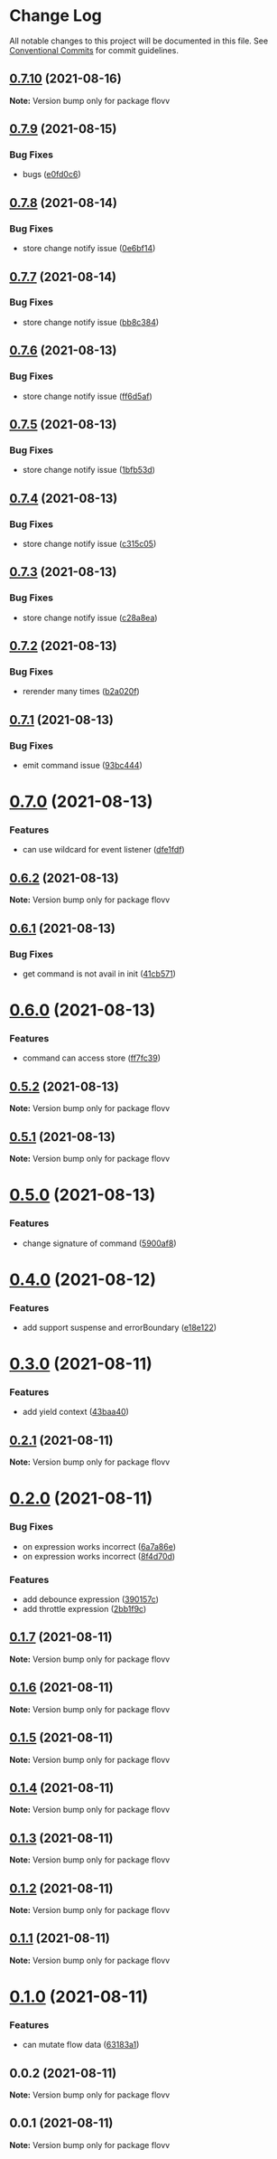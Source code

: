 # Change Log

All notable changes to this project will be documented in this file.
See [Conventional Commits](https://conventionalcommits.org) for commit guidelines.

## [0.7.10](https://github.com/linq2js/flovv/compare/flovv@0.7.9...flovv@0.7.10) (2021-08-16)

**Note:** Version bump only for package flovv





## [0.7.9](https://github.com/linq2js/flovv/compare/flovv@0.7.8...flovv@0.7.9) (2021-08-15)


### Bug Fixes

* bugs ([e0fd0c6](https://github.com/linq2js/flovv/commit/e0fd0c653c5271148ca4c160231b9da23f155cf4))





## [0.7.8](https://github.com/linq2js/flovv/compare/flovv@0.7.7...flovv@0.7.8) (2021-08-14)


### Bug Fixes

* store change notify issue ([0e6bf14](https://github.com/linq2js/flovv/commit/0e6bf144ea6c05de8083b12ea6bca2d0d8db6024))





## [0.7.7](https://github.com/linq2js/flovv/compare/flovv@0.7.6...flovv@0.7.7) (2021-08-14)


### Bug Fixes

* store change notify issue ([bb8c384](https://github.com/linq2js/flovv/commit/bb8c384f8ec5734548535c6635e00d3c889903d5))





## [0.7.6](https://github.com/linq2js/flovv/compare/flovv@0.7.5...flovv@0.7.6) (2021-08-13)


### Bug Fixes

* store change notify issue ([ff6d5af](https://github.com/linq2js/flovv/commit/ff6d5af557759311bd5107fe8c24875a0f0e6df3))





## [0.7.5](https://github.com/linq2js/flovv/compare/flovv@0.7.4...flovv@0.7.5) (2021-08-13)


### Bug Fixes

* store change notify issue ([1bfb53d](https://github.com/linq2js/flovv/commit/1bfb53d2e9118e018ed4b2d601e49f098c974ea0))





## [0.7.4](https://github.com/linq2js/flovv/compare/flovv@0.7.3...flovv@0.7.4) (2021-08-13)


### Bug Fixes

* store change notify issue ([c315c05](https://github.com/linq2js/flovv/commit/c315c052902d7ca0739f3323069ff286e1aaa516))





## [0.7.3](https://github.com/linq2js/flovv/compare/flovv@0.7.2...flovv@0.7.3) (2021-08-13)


### Bug Fixes

* store change notify issue ([c28a8ea](https://github.com/linq2js/flovv/commit/c28a8ea632cf9f7c04defd6d5ec521a656f2a888))





## [0.7.2](https://github.com/linq2js/flovv/compare/flovv@0.7.1...flovv@0.7.2) (2021-08-13)


### Bug Fixes

* rerender many times ([b2a020f](https://github.com/linq2js/flovv/commit/b2a020fdaabdf6cccf5b4f1e3bd4ec4613c4b19c))





## [0.7.1](https://github.com/linq2js/flovv/compare/flovv@0.7.0...flovv@0.7.1) (2021-08-13)


### Bug Fixes

* emit command issue ([93bc444](https://github.com/linq2js/flovv/commit/93bc444cd22254b23c68e74b3490f9b5b8a92500))





# [0.7.0](https://github.com/linq2js/flovv/compare/flovv@0.6.2...flovv@0.7.0) (2021-08-13)


### Features

* can use wildcard for event listener ([dfe1fdf](https://github.com/linq2js/flovv/commit/dfe1fdf9d6e83d877a1d0b5563365667c0901585))





## [0.6.2](https://github.com/linq2js/flovv/compare/flovv@0.6.1...flovv@0.6.2) (2021-08-13)

**Note:** Version bump only for package flovv





## [0.6.1](https://github.com/linq2js/flovv/compare/flovv@0.6.0...flovv@0.6.1) (2021-08-13)


### Bug Fixes

* get command is not avail in init ([41cb571](https://github.com/linq2js/flovv/commit/41cb5717eaff85af3a74568bc3974d4e8de7e610))





# [0.6.0](https://github.com/linq2js/flovv/compare/flovv@0.5.2...flovv@0.6.0) (2021-08-13)


### Features

* command can access store ([ff7fc39](https://github.com/linq2js/flovv/commit/ff7fc39cac7a7a75f6ec085ed10faae1d3c9e10b))





## [0.5.2](https://github.com/linq2js/flovv/compare/flovv@0.5.1...flovv@0.5.2) (2021-08-13)

**Note:** Version bump only for package flovv





## [0.5.1](https://github.com/linq2js/flovv/compare/flovv@0.5.0...flovv@0.5.1) (2021-08-13)

**Note:** Version bump only for package flovv





# [0.5.0](https://github.com/linq2js/flovv/compare/flovv@0.4.0...flovv@0.5.0) (2021-08-13)


### Features

* change signature of command ([5900af8](https://github.com/linq2js/flovv/commit/5900af89f35b65d7469b93e5fd3999e0f25bdf0d))





# [0.4.0](https://github.com/linq2js/flovv/compare/flovv@0.3.0...flovv@0.4.0) (2021-08-12)


### Features

* add support suspense and errorBoundary ([e18e122](https://github.com/linq2js/flovv/commit/e18e12234fae94ff7ba8cfd5417e3e3bbdd1f49e))





# [0.3.0](https://github.com/linq2js/flovv/compare/flovv@0.2.1...flovv@0.3.0) (2021-08-11)


### Features

* add yield context ([43baa40](https://github.com/linq2js/flovv/commit/43baa4031d66ce99dd777777c1b4e026ae691a5a))





## [0.2.1](https://github.com/linq2js/flovv/compare/flovv@0.2.0...flovv@0.2.1) (2021-08-11)

**Note:** Version bump only for package flovv





# [0.2.0](https://github.com/linq2js/flovv/compare/flovv@0.1.7...flovv@0.2.0) (2021-08-11)


### Bug Fixes

* on expression works incorrect ([6a7a86e](https://github.com/linq2js/flovv/commit/6a7a86e1ca00f5fb4e986e2bd18a99cef4ea7853))
* on expression works incorrect ([8f4d70d](https://github.com/linq2js/flovv/commit/8f4d70d543d3027088dee59a80f338668b303d78))


### Features

* add debounce expression ([390157c](https://github.com/linq2js/flovv/commit/390157c4b5f0420bdd319be5cb8dfbe6a1f1bea3))
* add throttle expression ([2bb1f9c](https://github.com/linq2js/flovv/commit/2bb1f9cca3e253ccd32c6b24a532b77441a7b69e))





## [0.1.7](https://github.com/linq2js/flovv/compare/flovv@0.1.6...flovv@0.1.7) (2021-08-11)

**Note:** Version bump only for package flovv





## [0.1.6](https://github.com/linq2js/flovv/compare/flovv@0.1.5...flovv@0.1.6) (2021-08-11)

**Note:** Version bump only for package flovv





## [0.1.5](https://github.com/linq2js/flovv/compare/flovv@0.1.4...flovv@0.1.5) (2021-08-11)

**Note:** Version bump only for package flovv





## [0.1.4](https://github.com/linq2js/flovv/compare/flovv@0.1.3...flovv@0.1.4) (2021-08-11)

**Note:** Version bump only for package flovv





## [0.1.3](https://github.com/linq2js/flovv/compare/flovv@0.1.2...flovv@0.1.3) (2021-08-11)

**Note:** Version bump only for package flovv





## [0.1.2](https://github.com/linq2js/flovv/compare/flovv@0.1.1...flovv@0.1.2) (2021-08-11)

**Note:** Version bump only for package flovv





## [0.1.1](https://github.com/linq2js/flovv/compare/flovv@0.1.0...flovv@0.1.1) (2021-08-11)

**Note:** Version bump only for package flovv





# [0.1.0](https://github.com/linq2js/flovv/compare/flovv@0.0.2...flovv@0.1.0) (2021-08-11)


### Features

* can mutate flow data ([63183a1](https://github.com/linq2js/flovv/commit/63183a1b8ab36c842c54283bd749a58df79c7ed0))





## 0.0.2 (2021-08-11)

**Note:** Version bump only for package flovv





## 0.0.1 (2021-08-11)

**Note:** Version bump only for package flovv
